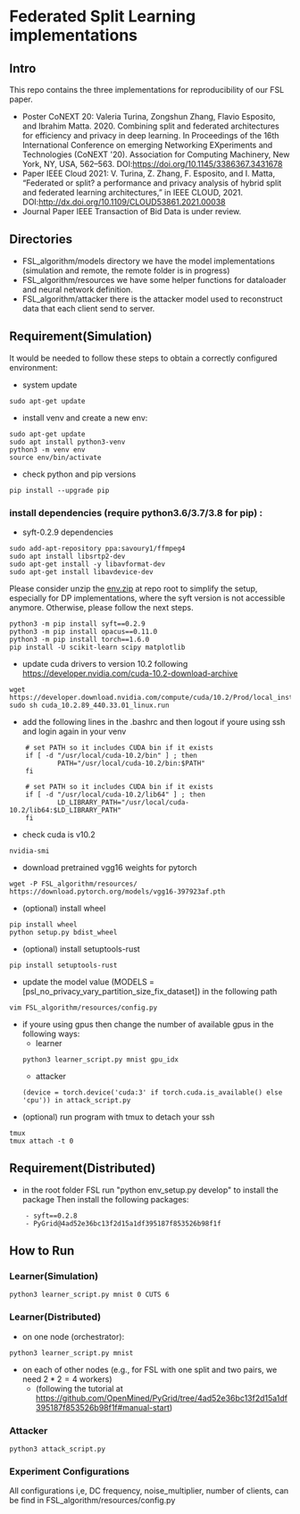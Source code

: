 # Federated Split Learning implementations

## Intro
This repo contains the three implementations for reproducibility of our FSL paper.
- Poster CoNEXT 20: Valeria Turina, Zongshun Zhang, Flavio Esposito, and Ibrahim Matta. 2020. Combining split and federated architectures for efficiency and privacy in deep learning. In Proceedings of the 16th International Conference on emerging Networking EXperiments and Technologies (CoNEXT '20). Association for Computing Machinery, New York, NY, USA, 562–563. DOI:https://doi.org/10.1145/3386367.3431678
- Paper IEEE Cloud 2021: V. Turina, Z. Zhang, F. Esposito, and I. Matta, “Federated or split? a performance and privacy analysis of hybrid split and federated learning architectures,” in IEEE CLOUD, 2021. DOI:http://dx.doi.org/10.1109/CLOUD53861.2021.00038
- Journal Paper IEEE Transaction of Bid Data is under review.

## Directories
- FSL_algorithm/models directory we have the model implementations (simulation and remote, the remote folder is in progress)
- FSL_algorithm/resources we have some helper functions for dataloader and neural network definition.
- FSL_algorithm/attacker there is the attacker model used to reconstruct data that each client send to server.

## Requirement(Simulation)

It would be needed to follow these steps to obtain a correctly configured environment:

- system update
```
sudo apt-get update
```
- install venv and create a new env:
```
sudo apt-get update
sudo apt install python3-venv
python3 -m venv env
source env/bin/activate
```
- check python and pip versions
```
pip install --upgrade pip
```
### install dependencies (require python3.6/3.7/3.8 for pip) :
- syft-0.2.9 dependencies
``` 
sudo add-apt-repository ppa:savoury1/ffmpeg4
sudo apt install libsrtp2-dev	
sudo apt-get install -y libavformat-dev
sudo apt-get install libavdevice-dev
```
Please consider unzip the [env.zip](https://drive.google.com/file/d/1ClL5ZlRQcKeE6RmUsoaJHpY2V3DNtYr2/view?usp=sharing) at repo root to simplify the setup, especially for DP implementations, where the syft version is not accessible anymore.
Otherwise, please follow the next steps. 
```
python3 -m pip install syft==0.2.9
python3 -m pip install opacus==0.11.0
python3 -m pip install torch==1.6.0 
pip install -U scikit-learn scipy matplotlib
``` 
- update cuda drivers to version 10.2 following https://developer.nvidia.com/cuda-10.2-download-archive
``` 
wget https://developer.download.nvidia.com/compute/cuda/10.2/Prod/local_installers/cuda_10.2.89_440.33.01_linux.run
sudo sh cuda_10.2.89_440.33.01_linux.run
``` 
- add the following lines in the .bashrc and then logout if youre using ssh and login again in your venv
``` 
	# set PATH so it includes CUDA bin if it exists
	if [ -d "/usr/local/cuda-10.2/bin" ] ; then
			PATH="/usr/local/cuda-10.2/bin:$PATH"
	fi

	# set PATH so it includes CUDA bin if it exists
	if [ -d "/usr/local/cuda-10.2/lib64" ] ; then
			LD_LIBRARY_PATH="/usr/local/cuda-10.2/lib64:$LD_LIBRARY_PATH"
	fi
``` 
- check cuda is v10.2
``` 
nvidia-smi
``` 
- download pretrained vgg16 weights for pytorch
``` 
wget -P FSL_algorithm/resources/ https://download.pytorch.org/models/vgg16-397923af.pth
``` 
- (optional) install wheel   
``` 
pip install wheel
python setup.py bdist_wheel
``` 
- (optional) install setuptools-rust
``` 
pip install setuptools-rust
``` 
 	
- update the model value (MODELS = [psl_no_privacy_vary_partition_size_fix_dataset]) in the following path
``` 
vim FSL_algorithm/resources/config.py 
``` 
- if youre using gpus then change the number of available gpus in the following ways:
	- learner 
	```
	python3 learner_script.py mnist gpu_idx
	```
	- attacker
	```
	(device = torch.device('cuda:3' if torch.cuda.is_available() else 'cpu')) in attack_script.py 
	```
- (optional) run program with tmux to detach your ssh
```
tmux
tmux attach -t 0
```


## Requirement(Distributed)
- in the root folder FSL run "python env_setup.py develop" to install the package
Then install the following packages:
```
    - syft==0.2.8
    - PyGrid@4ad52e36bc13f2d15a1df395187f853526b98f1f
```
## How to Run
### Learner(Simulation)
```
python3 learner_script.py mnist 0 CUTS 6
```

### Learner(Distributed)
- on one node (orchestrator):
```
python3 learner_script.py mnist
```
- on each of other nodes (e.g., for FSL with one split and two pairs, we need $2*2=4$ workers)
    - (following the tutorial at https://github.com/OpenMined/PyGrid/tree/4ad52e36bc13f2d15a1df395187f853526b98f1f#manual-start)


### Attacker
```
python3 attack_script.py
```

### Experiment Configurations
All configurations i,e, DC frequency, noise_multiplier, number of clients, can be find in FSL_algorithm/resources/config.py
